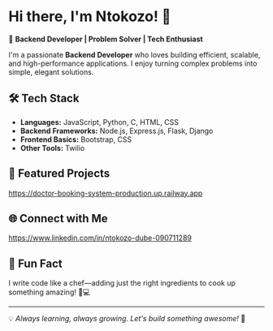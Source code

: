 # Hi there, I'm Ntokozo! 👋

🚀 **Backend Developer | Problem Solver | Tech Enthusiast**

I'm a passionate **Backend Developer** who loves building efficient, scalable, and high-performance applications. I enjoy turning complex problems into simple, elegant solutions. 

## 🛠 Tech Stack
- **Languages:** JavaScript, Python, C, HTML, CSS  
- **Backend Frameworks:** Node.js, Express.js, Flask, Django  
- **Frontend Basics:** Bootstrap, CSS  
- **Other Tools:** Twilio  

## 📌 Featured Projects
https://doctor-booking-system-production.up.railway.app

## 🌐 Connect with Me
https://www.linkedin.com/in/ntokozo-dube-090711289

## 🎉 Fun Fact
I write code like a chef—adding just the right ingredients to cook up something amazing! 🍳💻

---
💡 *Always learning, always growing. Let's build something awesome!* 🚀
